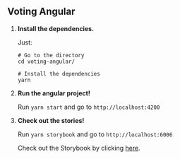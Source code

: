 ## Voting Angular

1.  **Install the dependencies.**

    Just:

    ```shell
    # Go to the directory
    cd voting-angular/

    # Install the dependencies
    yarn
    ```

2.  **Run the angular project!**

    Run `yarn start` and go to `http://localhost:4200`

3.  **Check out the stories!**

    Run `yarn storybook` and go to `http://localhost:6006`
    
    Check out the Storybook by clicking [here](https://60f39e33714a7300396a5219-tjpmguyyke.chromatic.com).
                                               
